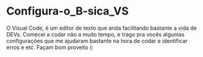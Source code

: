 # Configura-o_B-sica_VS
O Visual Code, é um editor de texto que anda facilitando bastante a vida de DEVs. Comecei a codar não a muito tempo, e trago pra vocês algumas configurações que me ajudaram bastante na hora de codar e identificar erros e etc. Façam bom proveito (:
